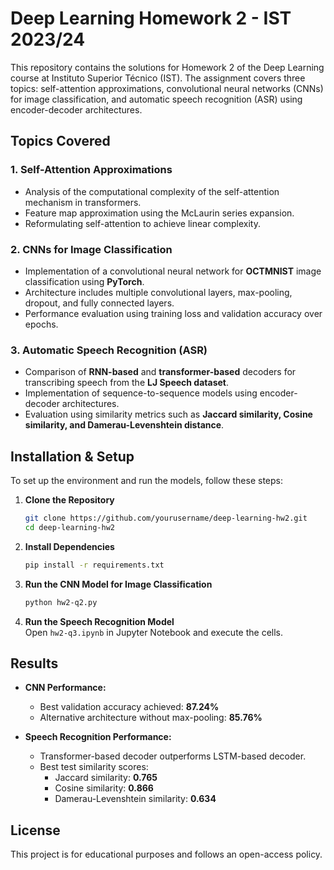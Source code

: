 # Deep Learning Homework 2 - IST 2023/24

This repository contains the solutions for Homework 2 of the Deep Learning course at Instituto Superior Técnico (IST). The assignment covers three topics: self-attention approximations, convolutional neural networks (CNNs) for image classification, and automatic speech recognition (ASR) using encoder-decoder architectures.

## Topics Covered
### 1. Self-Attention Approximations  
- Analysis of the computational complexity of the self-attention mechanism in transformers.  
- Feature map approximation using the McLaurin series expansion.  
- Reformulating self-attention to achieve linear complexity.  

### 2. CNNs for Image Classification  
- Implementation of a convolutional neural network for **OCTMNIST** image classification using **PyTorch**.  
- Architecture includes multiple convolutional layers, max-pooling, dropout, and fully connected layers.  
- Performance evaluation using training loss and validation accuracy over epochs.  

### 3. Automatic Speech Recognition (ASR)  
- Comparison of **RNN-based** and **transformer-based** decoders for transcribing speech from the **LJ Speech dataset**.  
- Implementation of sequence-to-sequence models using encoder-decoder architectures.  
- Evaluation using similarity metrics such as **Jaccard similarity, Cosine similarity, and Damerau-Levenshtein distance**.  

## Installation & Setup
To set up the environment and run the models, follow these steps:

1. **Clone the Repository**  
   ```bash
   git clone https://github.com/yourusername/deep-learning-hw2.git
   cd deep-learning-hw2
   ```

2. **Install Dependencies**  
   ```bash
   pip install -r requirements.txt
   ```

3. **Run the CNN Model for Image Classification**  
   ```bash
   python hw2-q2.py
   ```

4. **Run the Speech Recognition Model**  
   Open `hw2-q3.ipynb` in Jupyter Notebook and execute the cells.

## Results
- **CNN Performance:**  
  - Best validation accuracy achieved: **87.24%**  
  - Alternative architecture without max-pooling: **85.76%**  

- **Speech Recognition Performance:**  
  - Transformer-based decoder outperforms LSTM-based decoder.  
  - Best test similarity scores:  
    - Jaccard similarity: **0.765**  
    - Cosine similarity: **0.866**  
    - Damerau-Levenshtein similarity: **0.634**  

## License
This project is for educational purposes and follows an open-access policy.



